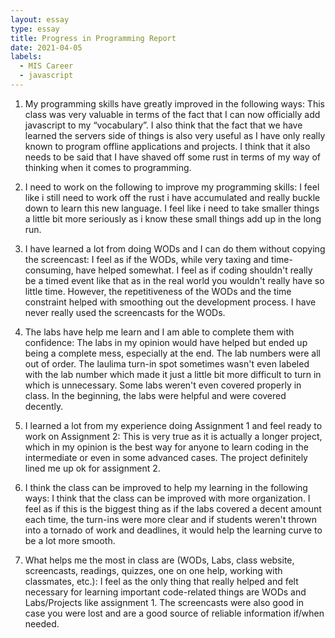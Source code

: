 ```yaml
---
layout: essay
type: essay
title: Progress in Programming Report
date: 2021-04-05
labels:
  - MIS Career
  - javascript
---
```


1. My programming skills have greatly improved in the following ways:
This class was very valuable in terms of the fact that I can now officially add javascript to my “vocabulary”. I also think that the fact that we have learned the servers side of things is also very useful as I have only really known to program offline applications and projects. I think that it also needs to be said that I have shaved off some rust in terms of my way of thinking when it comes to programming.

2. I need to work on the following to improve my programming skills:
I feel like i still need to work off the rust i have accumulated and really buckle down to learn this new language. I feel like i need to take smaller things a little bit more seriously as i know these small things add up in the long run.

3. I have learned a lot from doing WODs and I can do them without copying the screencast:
I feel as if the WODs, while very taxing and time-consuming, have helped somewhat. I feel as if coding shouldn't really be a timed event like that as in the real world you wouldn't really have so little time. However, the repetitiveness of the WODs and the time constraint helped with smoothing out the development process. I have never really used the screencasts for the WODs.

4. The labs have help me learn and I am able to complete them with confidence:
The labs in my opinion would have helped but ended up being a complete mess, especially at the end. The lab numbers were all out of order. The laulima turn-in spot sometimes wasn't even labeled with the lab number which made it just a little bit more difficult to turn in which is unnecessary. Some labs weren't even covered properly in class. In the beginning, the labs were helpful and were covered decently.

5. I learned a lot from my experience doing Assignment 1 and feel ready to work on Assignment 2:
This is very true as it is actually a longer project, which in my opinion is the best way for anyone to learn coding in the intermediate or even in some advanced cases. The project definitely lined me up ok for assignment 2. 

6. I think the class can be improved to help my learning in the following ways:
I think that the class can be improved with more organization. I feel as if this is the biggest thing as if the labs covered a decent amount each time, the turn-ins were more clear and if students weren't thrown into a tornado of work and deadlines, it would help the learning curve to be a lot more smooth.

7. What helps me the most in class are (WODs, Labs, class website, screencasts, readings, quizzes, one on one help, working with classmates, etc.):
I feel as the only thing that really helped and felt necessary for learning important code-related things are WODs and Labs/Projects like assignment 1. The screencasts were also good in case you were lost and are a good source of reliable information if/when needed.

